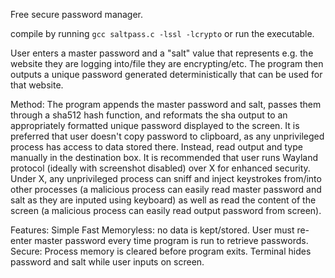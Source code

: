 Free secure password manager.

compile by running ```gcc saltpass.c -lssl -lcrypto``` or run the executable.

User enters a master password and a "salt" value that represents e.g. the website they are logging into/file they are encrypting/etc. The program then outputs a unique password generated deterministically that can be used for that website. 

Method: The program appends the master password and salt, passes them through a sha512 hash function, and reformats the sha output to an appropriately formatted unique password displayed to the screen. It is preferred that user doesn't copy password to clipboard, as any unprivileged process has access to data stored there. Instead, read output and type manually in the destination box. It is recommended that user runs Wayland protocol (ideally with screenshot disabled) over X for enhanced security. Under X, any unprivileged process can sniff and inject keystrokes from/into other processes (a malicious process can easily read master password and salt as they are inputed using keyboard) as well as read the content of the screen (a malicious process can easily read output password from screen).

Features:
Simple
Fast
Memoryless: no data is kept/stored. User must re-enter master password every time program is run to retrieve passwords.
Secure: Process memory is cleared before program exits. Terminal hides password and salt while user inputs on screen. 
